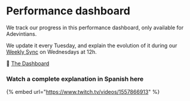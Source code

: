 # Performance dashboard

We track our progress in this performance dashboard, only available for Adevintians.

We update it every Tuesday, and explain the evolution of it during our [Weekly Sync](broken-reference) on Wednesdays at 12h.

🔗 [The Dashboard](https://pages.github.mpi-internal.com/scmspain/design-systems/)



### Watch a complete explanation in Spanish here

{% embed url="https://www.twitch.tv/videos/1557866913" %}
